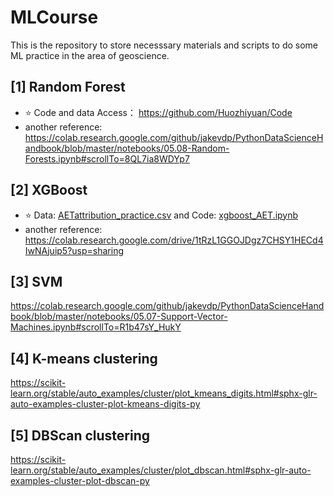 # MLCourse

This is the repository to store necesssary materials and scripts to do some ML practice in the area of geoscience.

## [1] Random Forest
* ⭐ Code and data Access：
  https://github.com/Huozhiyuan/Code
* another reference:
  https://colab.research.google.com/github/jakevdp/PythonDataScienceHandbook/blob/master/notebooks/05.08-Random-Forests.ipynb#scrollTo=8QL7ia8WDYp7

## [2] XGBoost
* ⭐ Data: [AETattribution_practice.csv](https://github.com/Sugirlstar/MLCourse/blob/main/AETattribution_practice.csv) and Code: [xgboost_AET.ipynb](https://github.com/Sugirlstar/MLCourse/blob/main/xgboost_AET.ipynb)
* another reference:
https://colab.research.google.com/drive/1tRzL1GGOJDgz7CHSY1HECd4IwNAjuip5?usp=sharing

## [3] SVM
https://colab.research.google.com/github/jakevdp/PythonDataScienceHandbook/blob/master/notebooks/05.07-Support-Vector-Machines.ipynb#scrollTo=R1b47sY_HukY

## [4] K-means clustering
https://scikit-learn.org/stable/auto_examples/cluster/plot_kmeans_digits.html#sphx-glr-auto-examples-cluster-plot-kmeans-digits-py

## [5] DBScan clustering
https://scikit-learn.org/stable/auto_examples/cluster/plot_dbscan.html#sphx-glr-auto-examples-cluster-plot-dbscan-py
